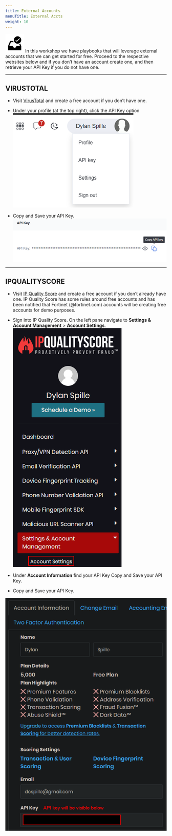 ```yaml
---
title: External Accounts
menuTitle: External Accts
weight: 10
---
```


![user_complete_icon](check_box.svg)
In this workshop we have playbooks that will leverage external accounts that we can get started for free. Proceed to the respective websites below and if you don’t have an account create one, and then retrieve your API Key if you do not have one.

---

## VIRUSTOTAL

- Visit [VirusTotal](https://www.virustotal.com) and create a free account if you don’t have one.
- Under your profile (at the top right), click the API Key option
![Virus Total Profile](vt_prof.png)

- Copy and Save your API Key.
![Copy key](vt_key.png)

---

## IPQUALITYSCORE

- Visit [IP Quality Score](https://www.ipqualityscore.com/) and create a free account if you don’t already have one. IP Quality Score has some rules around free accounts and has been notified that Fortinet (@fortinet.com) accounts will be creating free accounts for demo purposes.
- Sign into IP Quality Score. On the left pane navigate to **Settings & Account Management** > **Account Settings**.
![IPQS Settings](ipqs_settings.png)

- Under **Account Information** find your API Key Copy and Save your API Key.

- Copy and Save your API Key.

![API key](ipqs_key.png?height=500px)

